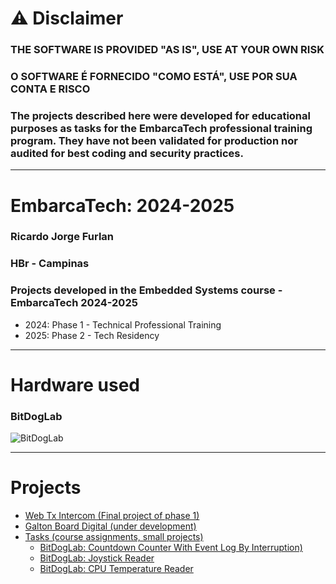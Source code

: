 # ⚠ Disclaimer
### THE SOFTWARE IS PROVIDED "AS IS", USE AT YOUR OWN RISK
### O SOFTWARE É FORNECIDO "COMO ESTÁ", USE POR SUA CONTA E RISCO
### The projects described here were developed for educational purposes as tasks for the EmbarcaTech professional training program. They have not been validated for production nor audited for best coding and security practices.

---

# EmbarcaTech: 2024-2025
### Ricardo Jorge Furlan
### HBr - Campinas
### Projects developed in the Embedded Systems course - EmbarcaTech 2024-2025
- 2024: Phase 1 - Technical Professional Training
- 2025: Phase 2 - Tech Residency

---

# Hardware used
### BitDogLab

![BitDogLab](./assets/BitDogLab.jpg)

---

# Projects
- [Web Tx Intercom (Final project of phase 1)](./projects/web_tx_intercom/)
- [Galton Board Digital (under development)](./projects/galton_board/)
- [Tasks (course assignments, small projects)](./projects/tasks/)
	+ [BitDogLab: Countdown Counter With Event Log By Interruption)](./projects/tasks/bitdoglab_countdown_counter_with_event_log_by_interruption/)
	+ [BitDogLab: Joystick Reader](./projects/tasks/bitdoglab_joystick_reader/)
 	+ [BitDogLab: CPU Temperature Reader](./projects/tasks/bitdoglab_cpu_temperature_reader/)
